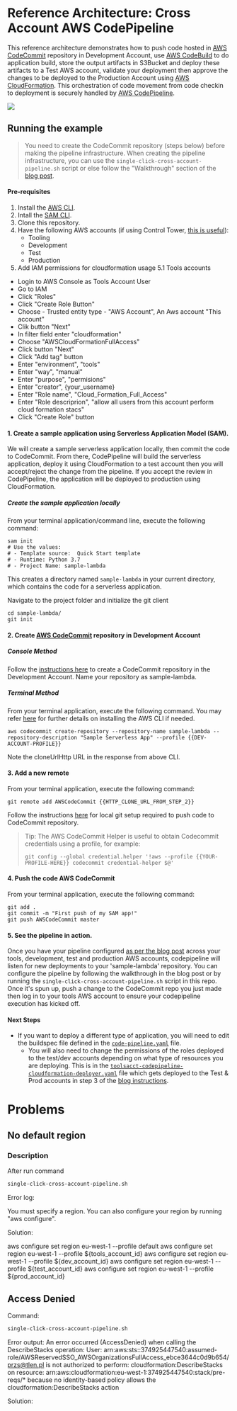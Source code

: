 # Reference Architecture: Cross Account AWS CodePipeline

This reference architecture demonstrates how to push code hosted in [AWS CodeCommit](https://aws.amazon.com/codecommit/) repository in Development Account,
use [AWS CodeBuild](https://aws.amazon.com/codebuild/) to do application build, store the output artifacts in S3Bucket and deploy these artifacts to a Test AWS account, validate your deployment then approve the changes to be deployed to the Production Account using [AWS CloudFormation](https://aws.amazon.com/cloudformation/). This orchestration of code movement from code checkin to deployment is securely handled by [AWS CodePipeline](https://aws.amazon.com/codepipeline/).

![](images/CrossAccBlog-WithText.png)

## Running the example
> You need to create the CodeCommit repository (steps below) before making the pipeline infrastructure. 
> When creating the pipeline infrastructure, you can use the `single-click-cross-account-pipeline.sh` script or else follow the "Walkthrough" section of the [blog post](https://aws.amazon.com/blogs/devops/aws-building-a-secure-cross-account-continuous-delivery-pipeline/). 
#### Pre-requisites 
1. Install the [AWS CLI](https://docs.aws.amazon.com/cli/latest/userguide/cli-chap-install.html).
2. Intall the [SAM CLI](https://docs.aws.amazon.com/serverless-application-model/latest/developerguide/serverless-sam-cli-install.html).
3. Clone this repository.
4. Have the following AWS accounts (if using Control Tower, [this is useful](https://docs.aws.amazon.com/controltower/latest/userguide/account-factory.html#quick-account-provisioning)):
    * Tooling
    * Development
    * Test
    * Production
5. Add IAM permissions for cloudformation usage
5.1 Tools accounts 
- Login to AWS Console as Tools Account User
- Go to IAM 
- Click "Roles"
- Click "Create Role Button"
- Choose - Trusted entity type - "AWS Account", An Aws account "This account"
- Clik button "Next"
- In filter field enter "cloudformation" 
- Choose "AWSCloudFormationFullAccess"   
- Click button "Next"
- Click "Add tag" button
- Enter "environment", "tools"
- Enter "way", "manual"
- Enter "purpose", "permisions"
- Enter "creator", {your_username}
- Enter "Role name", "Cloud_Formation_Full_Access"
- Enter "Role descriprion", "allow all users from this account perform cloud formation stacs"
- Click "Create Role" button

#### 1. Create a sample application using Serverless Application Model (SAM). 

We will create a sample serverless application locally, then commit the code to CodeCommit. From there, CodePipeline will build the serverless application, deploy it using CloudFormation to a test account then you will accept/reject the change from the pipeline.  If you accept the review in CodePipeline, the application will be deployed to production using CloudFormation. 

##### Create the sample application locally

From your terminal application/command line, execute the following command:

```console
sam init 
# Use the values: 
# - Template source:  Quick Start template
# - Runtime: Python 3.7
# - Project Name: sample-lambda
```

This creates a directory named `sample-lambda` in your current directory, which contains the code for a serverless application.

Navigate to the project folder and initialize the git client
```console
cd sample-lambda/
git init
```

#### 2. Create [AWS CodeCommit](code-commit-url) repository in Development Account
##### Console Method
Follow the [instructions here](http://docs.aws.amazon.com/codecommit/latest/userguide/getting-started.html#getting-started-create-repo) to create a CodeCommit repository in the Development Account. Name your repository as sample-lambda.

##### Terminal Method
From your terminal application, execute the following command. You may refer [here](http://docs.aws.amazon.com/codecommit/latest/userguide/how-to-create-repository.html#how-to-create-repository-cli) for further details on installing the AWS CLI if needed.

```console
aws codecommit create-repository --repository-name sample-lambda --repository-description "Sample Serverless App" --profile {{DEV-ACCOUNT-PROFILE}}
```

Note the cloneUrlHttp URL in the response from above CLI.

#### 3. Add a new remote

From your terminal application, execute the following command:

```console
git remote add AWSCodeCommit {{HTTP_CLONE_URL_FROM_STEP_2}}
```

Follow the instructions [here](http://docs.aws.amazon.com/codecommit/latest/userguide/setting-up.html) for local git setup required to push code to CodeCommit repository.

> Tip: The AWS CodeCommit Helper is useful to obtain Codecommit credentials using a profile, for example: 
>```console
>git config --global credential.helper '!aws --profile {{YOUR-PROFILE-HERE}} codecommit credential-helper $@'
>```

#### 4. Push the code AWS CodeCommit

From your terminal application, execute the following command:

```console
git add .
git commit -m "First push of my SAM app!"
git push AWSCodeCommit master
```

#### 5. See the pipeline in action.
Once you have your pipeline configured [as per the blog post](https://aws.amazon.com/blogs/devops/aws-building-a-secure-cross-account-continuous-delivery-pipeline/) across your tools, development, test and production AWS accounts, codepipeline will listen for new deployments to your 'sample-lambda' repository. You can configure the pipeline by following the walkthrough in the blog post or by running the `single-click-cross-account-pipeline.sh` script in this repo. Once it's spun up, push a change to the CodeCommit repo you just made then log in to your tools AWS account to ensure your codepipeline execution has kicked off. 

#### Next Steps
* If you want to deploy a different type of application, you will need to edit the buildspec file defined in the [`code-pipeline.yaml`](https://github.com/awslabs/aws-refarch-cross-account-pipeline/blob/master/ToolsAcct/code-pipeline.yaml) file.
    * You will also need to change the permissions of the roles deployed to the test/dev accounts depending on what type of resources you are deploying. This is in the [`toolsacct-codepipeline-cloudformation-deployer.yaml`](https://github.com/awslabs/aws-refarch-cross-account-pipeline/blob/master/TestAccount/toolsacct-codepipeline-cloudformation-deployer.yaml#L74) file which gets deployed to the Test & Prod accounts in step 3 of the [blog instructions](https://aws.amazon.com/blogs/devops/aws-building-a-secure-cross-account-continuous-delivery-pipeline/).

# Problems

## No default region


### Description

After run command 

```bash
single-click-cross-account-pipeline.sh
```
Error log:

You must specify a region. You can also configure your region by running "aws configure".

Solution: 

aws configure set region eu-west-1 --profile default 
aws configure set region eu-west-1 --profile ${tools_account_id}
aws configure set region eu-west-1 --profile ${dev_account_id}
aws configure set region eu-west-1 --profile ${test_account_id}
aws configure set region eu-west-1 --profile ${prod_account_id}

## Access Denied

Command:

```bash
single-click-cross-account-pipeline.sh
```

Error output:
An error occurred (AccessDenied) when calling the DescribeStacks operation: User: arn:aws:sts::374925447540:assumed-role/AWSReservedSSO_AWSOrganizationsFullAccess_ebce3644c0d9b654/przs@tlen.pl is not authorized to perform: cloudformation:DescribeStacks on resource: arn:aws:cloudformation:eu-west-1:374925447540:stack/pre-reqs/* because no identity-based policy allows the cloudformation:DescribeStacks action

Solution:
